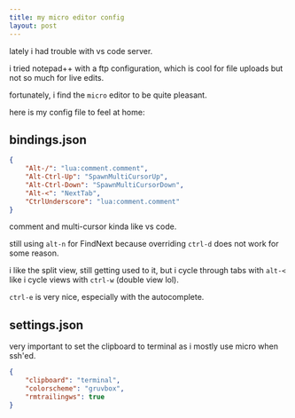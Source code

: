 ```yaml
---
title: my micro editor config
layout: post
---
```


lately i had trouble with vs code server.

i tried notepad++ with a ftp configuration,
which is cool for file uploads
but not so much for live edits.

fortunately,
i find the `micro` editor
to be quite pleasant.

here is my config file
to feel at home:

## bindings.json

```json
{
    "Alt-/": "lua:comment.comment",
    "Alt-Ctrl-Up": "SpawnMultiCursorUp",
    "Alt-Ctrl-Down": "SpawnMultiCursorDown",
    "Alt-<": "NextTab",
    "CtrlUnderscore": "lua:comment.comment"
}
```

comment and multi-cursor kinda like vs code.

still using `alt-n` for FindNext because overriding `ctrl-d`
does not work for some reason.

i like the split view, still getting used to it,
but i cycle through tabs with `alt-<`
like i cycle views with `ctrl-w` (double view lol).

`ctrl-e` is very nice,
especially with the autocomplete.

## settings.json

very important to set the clipboard to terminal 
as i mostly use micro when ssh'ed.

```json
{
    "clipboard": "terminal",
    "colorscheme": "gruvbox",
    "rmtrailingws": true
}
```
